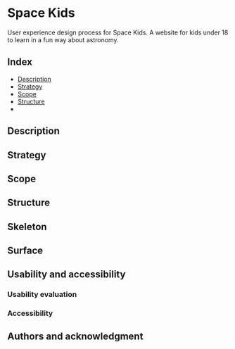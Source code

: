 # Space Kids
User experience design process for Space Kids. A website for kids under 18 to learn in a fun way about astronomy.

## Index
- [Description](https://https://github.com/jmainhard/canchapp-uxd/blob/main/README.md#structure)
- [Strategy](https://https://github.com/jabinherrera/UX/blob/main/README.md#strategy)
- [Scope](https://)
- [Structure](https://https://github.com/jabinherrera/UX/blob/main/README.md#structure)
- 

## Description

## Strategy

## Scope

## Structure

## Skeleton

## Surface

## Usability and accessibility

### Usability evaluation

### Accessibility

## Authors and acknowledgment
